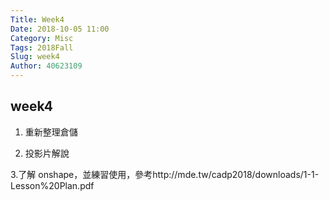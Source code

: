 ```yaml
---
Title: Week4
Date: 2018-10-05 11:00
Category: Misc
Tags: 2018Fall
Slug: week4
Author: 40623109
---
```



<!-- PELICAN_END_SUMMARY -->

week4
----

1. 重新整理倉儲

2. 投影片解說

3.了解 onshape，並練習使用，參考http://mde.tw/cadp2018/downloads/1-1-Lesson%20Plan.pdf